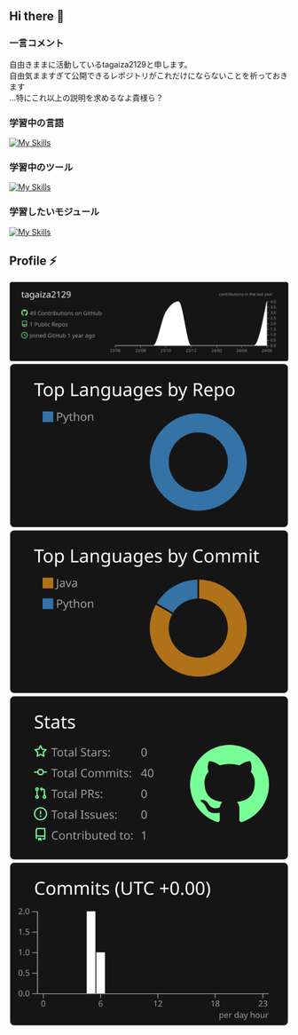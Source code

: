 ## Hi there 👋
### 一言コメント
自由きままに活動しているtagaiza2129と申します。 \
自由気まますぎて公開できるレポジトリがこれだけにならないことを祈っておきます \
...特にこれ以上の説明を求めるなよ貴様ら？
### 学習中の言語
[![My Skills](https://skillicons.dev/icons?i=python,java,rust,html,css,js,cpp)](https://skillicons.dev)
### 学習中のツール
[![My Skills](https://skillicons.dev/icons?i=docker,github,git,mysql)](https://skillicons.dev)
### 学習したいモジュール
[![My Skills](https://skillicons.dev/icons?i=react,tensorflow)](https://skillicons.dev)
## Profile ⚡
[![](https://raw.githubusercontent.com/tagaiza2129/tagaiza2129/main/profile-summary-card-output/dark/0-profile-details.svg)](https://github.com/vn7n24fzkq/github-profile-summary-cards)
[![](https://raw.githubusercontent.com/tagaiza2129/tagaiza2129/main/profile-summary-card-output/dark/1-repos-per-language.svg)](https://github.com/vn7n24fzkq/github-profile-summary-cards) [![](https://raw.githubusercontent.com/tagaiza2129/tagaiza2129/main/profile-summary-card-output/dark/2-most-commit-language.svg)](https://github.com/vn7n24fzkq/github-profile-summary-cards)
[![](https://raw.githubusercontent.com/tagaiza2129/tagaiza2129/main/profile-summary-card-output/dark/3-stats.svg)](https://github.com/vn7n24fzkq/github-profile-summary-cards) [![](https://raw.githubusercontent.com/tagaiza2129/tagaiza2129/main/profile-summary-card-output/dark/4-productive-time.svg)](https://github.com/vn7n24fzkq/github-profile-summary-cards)